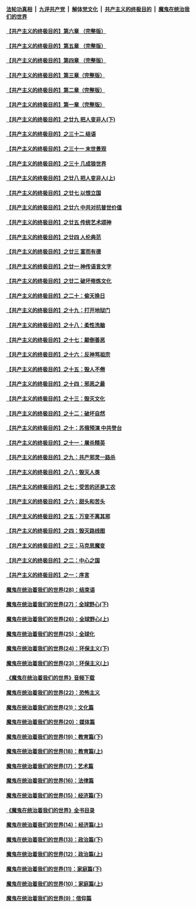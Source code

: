 ####  [法轮功真相](../../../../basic/blob/master/README.md?t=04150931) &nbsp;|&nbsp; [九评共产党](../../../../9ping.md/blob/master/README.md?t=04150931) &nbsp;|&nbsp; [解体党文化](../../../../jtdwh.md/blob/master/README.md?t=04150931)  &nbsp;|&nbsp; [共产主义的终极目的](../../../../gczydzjmd.md/blob/master/README.md?t=04150931) &nbsp;|&nbsp; [魔鬼在统治我们的世界](../../../../mgztzwmdsj.md/blob/master/README.md?t=04150931) 

#### [【共产主义的终极目的】第六章 （完整版）](../pages/nsc422/n11428913.md?t=04150931) 

#### [【共产主义的终极目的】第五章 （完整版）](../pages/nsc422/n11428912.md?t=04150931) 

#### [【共产主义的终极目的】第四章 （完整版）](../pages/nsc422/n11428907.md?t=04150931) 

#### [【共产主义的终极目的】第三章（完整版）](../pages/nsc422/n11428848.md?t=04150931) 

#### [【共产主义的终极目的】第二章（完整版）](../pages/nsc422/n11428831.md?t=04150931) 

#### [【共产主义的终极目的】第一章（完整版）](../pages/nsc422/n11417651.md?t=04150931) 

#### [【共产主义的终极目的】之廿九 把人变非人(下)](../pages/nsc422/n11344140.md?t=04150931) 

#### [【共产主义的终极目的】之三十二 结语](../pages/nsc422/n11360535.md?t=04150931) 

#### [【共产主义的终极目的】之三十一 末世景观](../pages/nsc422/n11351129.md?t=04150931) 

#### [【共产主义的终极目的】之三十 几成狼世界](../pages/nsc422/n11348280.md?t=04150931) 

#### [【共产主义的终极目的】之廿八 把人变非人(上)](../pages/nsc422/n11340492.md?t=04150931) 

#### [【共产主义的终极目的】之廿七 以恨立国](../pages/nsc422/n11336944.md?t=04150931) 

#### [【共产主义的终极目的】之廿六 中共对抗普世价值](../pages/nsc422/n11324785.md?t=04150931) 

#### [【共产主义的终极目的】之廿五 传统艺术颂神](../pages/nsc422/n11296396.md?t=04150931) 

#### [【共产主义的终极目的】之廿四 人伦典范](../pages/nsc422/n11296397.md?t=04150931) 

#### [【共产主义的终极目的】之廿三 富而有德](../pages/nsc422/n11283598.md?t=04150931) 

#### [【共产主义的终极目的】之廿一 神传语言文字](../pages/nsc422/n11263265.md?t=04150931) 

#### [【共产主义的终极目的】之廿二 破坏修炼文化](../pages/nsc422/n11245728.md?t=04150931) 

#### [【共产主义的终极目的】之二十：偷天换日](../pages/nsc422/n11238846.md?t=04150931) 

#### [【共产主义的终极目的】之十九：打开地狱门](../pages/nsc422/n11206376.md?t=04150931) 

#### [【共产主义的终极目的】之十八：柔性洗脑](../pages/nsc422/n11199994.md?t=04150931) 

#### [【共产主义的终极目的】之十七：颠倒善恶](../pages/nsc422/n11179782.md?t=04150931) 

#### [【共产主义的终极目的】之十六：反神骂祖宗](../pages/nsc422/n11166798.md?t=04150931) 

#### [【共产主义的终极目的】之十五：毁人不倦](../pages/nsc422/n11166792.md?t=04150931) 

#### [【共产主义的终极目的】之十四：邪恶之最](../pages/nsc422/n11150249.md?t=04150931) 

#### [【共产主义的终极目的】之十三：毁灭文化](../pages/nsc422/n11135227.md?t=04150931) 

#### [【共产主义的终极目的】之十二：破坏自然](../pages/nsc422/n11135214.md?t=04150931) 

#### [【共产主义的终极目的】之十：苏俄预演 中共登台](../pages/nsc422/n11118424.md?t=04150931) 

#### [【共产主义的终极目的】之十一：屠杀精英](../pages/nsc422/n11118442.md?t=04150931) 

#### [【共产主义的终极目的】之九：共产邪灵一路杀](../pages/nsc422/n11114139.md?t=04150931) 

#### [【共产主义的终极目的】之八：毁灭人类](../pages/nsc422/n11108503.md?t=04150931) 

#### [【共产主义的终极目的】之七：受苦的还是工农](../pages/nsc422/n11101809.md?t=04150931) 

#### [【共产主义的终极目的】之六：甜头和苦头](../pages/nsc422/n11096971.md?t=04150931) 

#### [【共产主义的终极目的】之五：万变不离其邪](../pages/nsc422/n11091285.md?t=04150931) 

#### [【共产主义的终极目的】之四：毁灭路线图](../pages/nsc422/n11086284.md?t=04150931) 

#### [【共产主义的终极目的】之三：马克思魔变](../pages/nsc422/n11061941.md?t=04150931) 

#### [【共产主义的终极目的】之二：中心之国](../pages/nsc422/n11047728.md?t=04150931) 

#### [【共产主义的终极目的】之一：序言](../pages/nsc422/n11086077.md?t=04150931) 

#### [魔鬼在统治着我们的世界(28)：结束语](../pages/nsc422/n10936246.md?t=04150931) 

#### [魔鬼在统治着我们的世界(27)：全球野心(下)](../pages/nsc422/n10928319.md?t=04150931) 

#### [魔鬼在统治着我们的世界(26)：全球野心(上)](../pages/nsc422/n10900318.md?t=04150931) 

#### [魔鬼在统治着我们的世界(25)：全球化](../pages/nsc422/n10788205.md?t=04150931) 

#### [魔鬼在统治着我们的世界(24)：环保主义(下)](../pages/nsc422/n10695307.md?t=04150931) 

#### [魔鬼在统治着我们的世界(23)：环保主义(上)](../pages/nsc422/n10688613.md?t=04150931) 

#### [《魔鬼在统治着我们的世界》音频下载](../pages/nsc422/n10635553.md?t=04150931) 

#### [魔鬼在统治着我们的世界(22)：恐怖主义](../pages/nsc422/n10614727.md?t=04150931) 

#### [魔鬼在统治着我们的世界(21)：文化篇](../pages/nsc422/n10597706.md?t=04150931) 

#### [魔鬼在统治着我们的世界(20)：媒体篇](../pages/nsc422/n10586579.md?t=04150931) 

#### [魔鬼在统治着我们的世界(19)：教育篇(下)](../pages/nsc422/n10564808.md?t=04150931) 

#### [魔鬼在统治着我们的世界(18)：教育篇(上)](../pages/nsc422/n10526970.md?t=04150931) 

#### [魔鬼在统治着我们的世界(17)：艺术篇](../pages/nsc422/n10499093.md?t=04150931) 

#### [魔鬼在统治着我们的世界(16)：法律篇](../pages/nsc422/n10485969.md?t=04150931) 

#### [魔鬼在统治着我们的世界(15)：经济篇(下)](../pages/nsc422/n10469975.md?t=04150931) 

#### [《魔鬼在统治着我们的世界》全书目录](../pages/nsc422/n10464261.md?t=04150931) 

#### [魔鬼在统治着我们的世界(14)：经济篇(上)](../pages/nsc422/n10457370.md?t=04150931) 

#### [魔鬼在统治着我们的世界(13)：政治篇(下)](../pages/nsc422/n10448270.md?t=04150931) 

#### [魔鬼在统治着我们的世界(12)：政治篇(上)](../pages/nsc422/n10444576.md?t=04150931) 

#### [魔鬼在统治着我们的世界(11)：家庭篇(下)](../pages/nsc422/n10440961.md?t=04150931) 

#### [魔鬼在统治着我们的世界(10)：家庭篇(上)](../pages/nsc422/n10435448.md?t=04150931) 

#### [魔鬼在统治着我们的世界(9)：信仰篇](../pages/nsc422/n10432159.md?t=04150931) 

